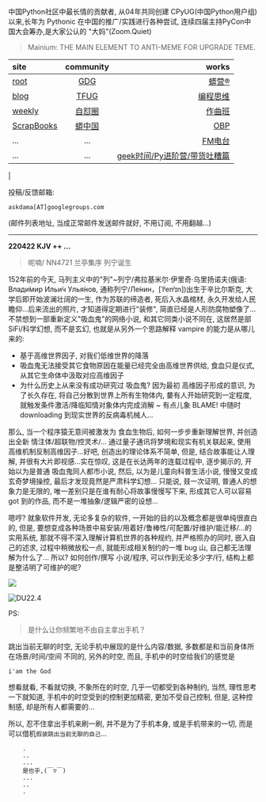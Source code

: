 中国Python社区中最长情的贡献者, 从04年共同创建 CPyUG(中国Python用户组)以来,长年为 Pythonic 在中国的推广/实践进行各种尝试, 连续四届主持PyCon中国大会筹办,是大家公认的 "大妈"(Zoom.Quiet)

> Mainium: THE MAIN ELEMENT TO ANTI-MEME FOR UPGRADE TEME.

| site | community | works |
| :-----| :----: | ----: |
| [root](http://zoomquiet.io/) | [GDG](https://blog.zhgdg.org/) | [蟒营®](https://doc.101.camp/) |
| [blog](https://blog.zoomquiet.io/pages/zoomquiet.html) | [TFUG](http://zh.tfug.world/) | [编程思维](https://py.101.camp/) |
| [weekly](http://weekly.pychina.org/) | [自怼圈](https://du.101.camp/) | [作曲班](https://mu.101.camp/) |
| [ScrapBooks](https://zoomquiet.io/collection.html) | [蟒中国](https://pychina.org/) | [OBP](https://zoomquiet.io/obp/index.html) |
| ... | ... | [FM电台](https://fm.101.camp/) |
| ... | ... | [geek时间/Py进阶营/带货吐糟篇](https://fm.101.camp/2020/geek2py-dama.html) 
 |


投稿/反馈邮箱:

    askdama[AT]googlegroups.com

(邮件列表地址, 
当成正常邮件发送邮件就好, 不用订阅, 不用翻越...)



---------------------------------------------------
**220422 KJV ++ ...**


> 呢喃/ NN4721  兰亭集序 列宁诞生

152年前的今天, 马列主义中的"列"~列宁/弗拉基米尔·伊里奇·乌里扬诺夫(俄语: Влади́мир Ильи́ч Улья́нов, 通称列宁/Ле́нин，[ˈlʲenʲɪn])出生于辛比尔斯克, 大学后即开始波澜壮阔的一生, 作为苏联的缔造者, 死后入水晶棺材, 永久开发给人民瞻仰...后来流出的照片, 才知道得定期进行"装修", 简直已经是人形防腐物塑像了...
不禁想到一部重新定义"吸血鬼"的网络小说, 和其它同类小说不同在, 这居然是部 SiFi/科学幻想, 而不是玄幻, 也就是从另外一个思路解释 vampire 的能力是从哪儿来的:

+ 基于高维世界因子, 对我们低维世界的降落
+ 吸血鬼无法接受其它食物原因在能量已经完全由高维世界供给, 食血只是仪式, 从其它生命体中汲取对应高维因子
+ 为什么历史上从来没有成功研究过 吸血鬼? 因为最初 高维因子形成的意识, 为了长久存在, 将自己分散到世界上所有生物体内, 嘦有人开始研究到一定程度, 就触发条件激活/降临知情对象体内完成消解 ~ 有点儿象 BLAME! 中随时 downloading 到现实世界的反病毒机械人...

那么, 当一个程序猿无意间被激发为 食血生物后, 如何一步步重新理解世界, 并创造出全新 情注体/超联物/控灵术/... 通过量子通讯将梦境和现实有机关联起来, 使用高维机制反制高维因子...好吧, 创造出的理论体系不简单, 但是, 结合故事能让人理解, 并很有大片即视感...实在惊叹, 这是在长达两年的连载过程中, 逐步揭示的, 开始以为是普通 吸血鬼同人都市小说, 然后, 以为是儿童向科普生活小说, 慢慢又变成玄奇梦境操控, 最后才发现竟然是严肃科学幻想...
只能说, 叕一次证明, 普通人的想象力是无限的, 唯一差别只是在谁有耐心将故事慢慢写下来, 形成其它人可以容易 got 到的作品, 而不是一堆抽象/逻辑严密的设想...

嗯哼? 就象软件开发, 无论多复杂的软件, 一开始的目的以及概念都是很单纯很直白的, 但是, 要想变成各种场景中易安装/用着好/鲁棒性/可配置/好维护/能迁移/...的实用系统, 那就不得不深入理解计算机世界的各种规约, 并严格照办的同时, 嵌入自己的述求, 过程中稍微放松一点, 就能形成相关制约的一堆 bug 山, 自己都无法理解为什么了...
所以? 如何创作/撰写 小说/程序, 可以作到无论多少字/行, 结构上都是整洁明了可维护的呢?


![](https://ipic.zoomquiet.top/2022-04-21-zq42-today-card-2204.022.jpeg)


![DU22.4](https://ipic.zoomquiet.top/2022-03-31-220331DU6y_zip.jpg!/fw/420)





PS:
> 是什么让你频繁地不由自主拿出手机？

跳出当前无聊的时空,
无论手机中展现的是什么内容/数据,
多数都是和当前身体所在场景/时间/空间 不同的,
另外的时空,
而且, 手机中的时空给我们的感觉是

    i'am the God

想看就看, 不看就切换,
不象所在的时空, 几乎一切都受到各种制约,
当然,
理性思考一下就知道,
手机中的时空受到的控制更加精密, 更加不受自己控制,
但是, 这种控制感,
却是所有人都需要的...

所以, 
忍不住拿出手机来刷一刷,
并不是为了手机本身, 或是手机带来的一切,
而是可以借机`假装跳出当前无聊的自己`...



```
    .
    ..
    ...
    是也乎,(￣▽￣)
    ...
    ..
    .
```


